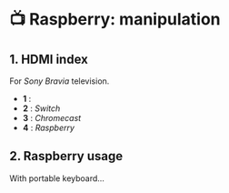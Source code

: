 # 📺 Raspberry: manipulation

## 1. HDMI index

For *Sony Bravia* television.

- **1** :
- **2** : *Switch*
- **3** : *Chromecast*
- **4** : *Raspberry*

## 2. Raspberry usage

With portable keyboard...
